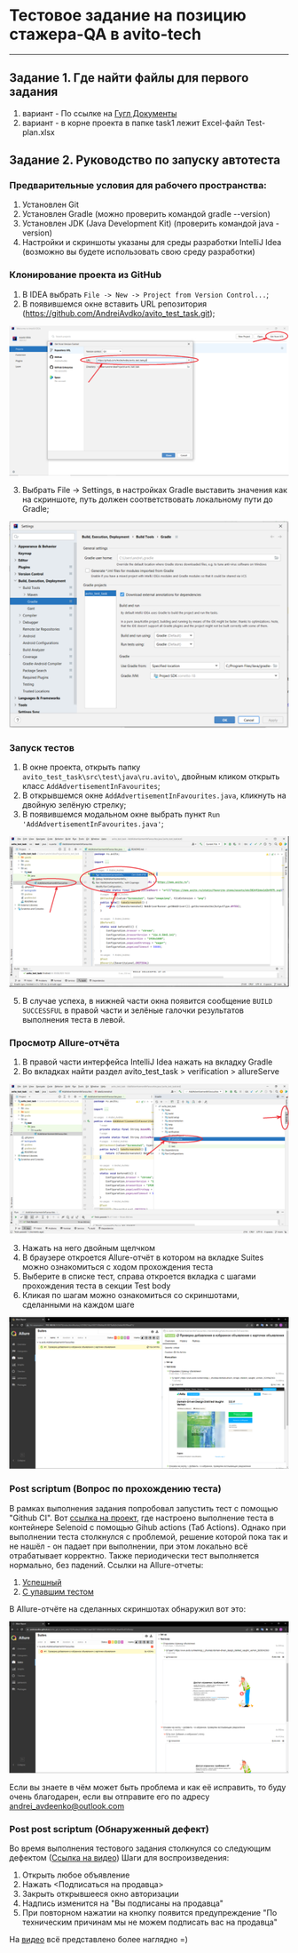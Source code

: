 # Тестовое задание на позицию стажера-QA в avito-tech
---
## Задание 1. Где найти файлы для первого задания
1. вариант - По ссылке на [Гугл Документы](https://docs.google.com/spreadsheets/d/1D_ELZoN1oAvxbG0DB3rTlAGNXXftFWyf2SuIbmyOhvk/edit#gid=129372290)
2. вариант - в корне проекта в папке task1 лежит Excel-файл Test-plan.xlsx

## Задание 2. Руководство по запуску автотеста

### Предварительные условия для рабочего пространства:
1. Установлен Git
2. Установлен Gradle (можно проверить командой gradle --version)
3. Установлен JDK (Java Development Kit) (проверить командой java -version)
4. Настройки и скриншоты указаны для среды разработки IntelliJ Idea (возможно вы будете использовать свою среду разработки)

### Клонирование проекта из GitHub
1. В IDEA выбрать ```File -> New -> Project from Version Control...```;
2. В появившемся окне вставить URL репозитория (https://github.com/AndreiAvdko/avito_test_task.git);

![](/images/screen1.png)

3. Выбрать File -> Settings, в настройках Gradle выставить значения как на скриншоте, путь должен соответствовать локальному пути до Gradle;

![](/images/screen2.png)

### Запуск тестов
1. В окне проекта, открыть папку ```avito_test_task\src\test\java\ru.avito\```, двойным кликом открыть класс ```AddAdvertisementInFavourites```;
3. В открывшемся окне ```AddAdvertisementInFavourites.java```, кликнуть на двойную зелёную стрелку;
4. В появившемся модальном окне выбрать пункт ```Run 'AddAdvertisementInFavourites.java'```;

![](/images/screen3.png)

5. В случае успеха, в нижней части окна появится сообщение ```BUILD SUCCESSFUL``` в правой части и зелёные галочки результатов выполнения теста в левой.

### Просмотр Allure-отчёта
1.  В правой части интерфейса IntelliJ Idea нажать на вкладку Gradle
2. Во вкладках найти раздел avito_test_task > verification > allureServe

![](/images/screen4.png)

3. Нажать на него двойным щелчком
4. В браузере откроется Allure-отчёт в котором на вкладке Suites можно ознакомиться с ходом прохождения теста
5. Выберите в списке тест, справа откроется вкладка с шагами прохождения теста в секции Test body
6. Кликая по шагам можно ознакомиться со скриншотами, сделанными на каждом шаге

![](images/screen5.png)

### Post scriptum (Вопрос по прохождению теста)
В рамках выполнения задания попробовал запустить тест с помощью "Github CI". Вот [ссылка на проект](https://github.com/AndreiAvdko/avito_git_ci_test_task/),
где настроено выполнение теста в контейнере Selenoid с помощью Gihub actions (Таб Actions). Однако при выполнении теста столкнулся с проблемой, решение которой пока так и не нашёл - он падает при выполнении, при этом локально всё отрабатывает корректно.
Также периодически тест выполняется нормально, без падений.
Ссылки на Allure-отчеты:
1. [Успешный](https://andreiavdko.github.io/avito_git_ci_test_task/26/#suites/c32586214ad1807100b8da5818070a84/ef64b5407e3cefc8/)
2. [C упавшим тестом](https://andreiavdko.github.io/avito_git_ci_test_task/21/#suites/c32586214ad1807100b8da5818070a84/dfb51c858a4d2754/)

В Allure-отчёте на сделанных скриншотах обнаружил вот это:

![](images/screen7.png)

Если вы знаете в чём может быть проблема и как её исправить, то буду очень благодарен, если вы отправите его по адресу andrei_avdeenko@outlook.com

### Post post scriptum (Обнаруженный дефект)
Во время выполнения тестового задания столкнулся со следующим дефектом ([Ссылка на видео](https://drive.google.com/file/d/1UECd204a7CyQxnAtdcbNeZvjduS9f171/view?usp=sharing))
Шаги для воспроизведения:
1. Открыть любое объявление
2. Нажать <Подписаться на продавца>
3. Закрыть открывшееся окно авторизации
4. Надпись изменится на "Вы подписаны на продавца"
5. При повторном нажатии на кнопку появится предупреждение "По техническим причинам мы не можем подписать вас на продавца"

На [видео](https://drive.google.com/file/d/1UECd204a7CyQxnAtdcbNeZvjduS9f171/view?usp=sharing) всё представлено более наглядно =)